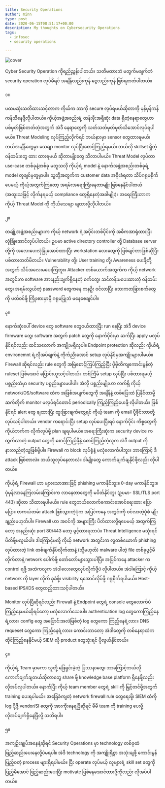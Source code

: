 ```yaml
---
title: Security Operations
author: minn
type: post
date: 2020-06-15T08:51:17+00:00
description: My thoughts on Cybersecurity Operations
tags:
  - infosec
  - security operations

---
```

![cover](https://images.unsplash.com/photo-1496368077930-c1e31b4e5b44)

Cyber Security Operation ကိုရည်ညွှန်းပါတယ်။ သတိမထားဘဲ မတွက်မချက်ဘဲ security operation လုပ်မိရင် အချိန်လည်းကုန် ငွေလည်းကုန် ဖြစ်ရတတ်ပါတယ်။ 


၁။

ပထမဆုံးသတိထားသင့်တာက ကိုယ်က ဘာကို secure လုပ်ရမယ်ဆိုတာကို မှန်မှန်ကန်ကန်သိနေဖို့လိုပါတယ်။ ကိုယ့်အဖွဲ့အစည်းရဲ့ တန်းဖိုးအရှိဆုံး data ရှိတဲ့နေရာတွေဟာ ပစ်မှတ်ဖြစ်တတ်တဲ့အတွက် အဲဒီ နေရာတွေကို ‌သတ်သတ်မှတ်မှတ်သိအောင်လုပ်ရပါမယ်။ Threat Modeling လုပ်ကြည့်လိုက်ရင် ဘယ်နားမှာ sensor တွေထားရမယ်၊ ဘယ်အချိန်တွေမှာ သေချာ monitor လုပ်ပြီးစောင့်ကြည့်ရမယ်၊ ဘယ်လို skillset ရှိတဲ့ဝန်ထမ်းတွေ ထား ထားရမယ် ဆိုတာမျိုးတွေ သိလာပါမယ်။ Threat Model လုပ်တာ use-case တစ်ခုနဲ့တစ်ခု မတူသလို ကိုယ့်ရဲ့ model နဲ့ နောက်အဖွဲ့အစည်းတစ်ခုရဲ့ model တူချင်မှတူမှာပါ။ သူတို့အတွက်က customer data အခိုးခံရတာ သိပ်ဂရုမစိုက်ပေမယ့် ကိုယ့်အတွက်ကြတော့ အရမ်း‌အရေးကြီးနေတာမျိုး ဖြစ်နေနိုင်ပါတယ် (အထူးသဖြင့် လိုက်နရမယ့် compliance တွေရှိနေတဲ့အခါမျိုး)။ အရေးကြီးတာက ကိုယ့် Threat Model ကို ကိုယ်သေချာ ချထားဖို့လိုပါတယ်။ 

၂။

တချို့အဖွဲ့အစည်းများက ကိုယ့် network ရဲ့အပိုင်းတစ်ပိုင်းကို အဓီကအာရုံထားပြီး လုံခြုံအောင်လုပ်ပါတယ်။ ဥပမာ active directory controller တို့ Database server တို့ကို အလေးပေးလုံခြုံအောင်ထားပြီး workstation လေးတွေကို ဖြစ်ချင်တာဖြစ်ဆိုပြီး ပစ်ထားတတ်မိတယ်။ Vulnerability တို့၊ User training တို့၊ Awareness ပေးဖို့တို့အတွက် သိပ်အလေးမပေးကြဘူး။ Attacker တစ်ယောက်အတွက်က ကိုယ့် network အတွင်းက software အားနည်းချက်ရှိနေတဲ့ စက်တွေ၊ သင်တန်းမပေးထားတဲ့ ဝန်ထမ်းတွေ၊ အရမ်းလွယ်တဲ့ password တွေကနေ ကနဦး ဝင်လာပြီး ဘေးကတခြားစက်တွေကို ပတ်ဝင်ဖို့ ကြိုးစားမှာမို့ ဂရုမပြုဘဲ မနေစေချင်ပါ။

၃။

နောက်ဆုံးပေါ် device တွေ software တွေဝယ်ထားပြီး run နေပြီး အဲဒီ device firmware တွေ၊ software အတွက် patch တွေကို နောက်ပိုင်းမှာ ဆက်ပြီး apply မလုပ်နိုင်ရင်လည်း ထင်သလောက် အကျိုးမရှိလှပါ။ Endpoint protection ဆိုလည်း ကိုယ်ရဲ့ environemnt ရဲ့လိုအပ်ချက်နဲ့ ကိုက်ညီးအောင် setup လုပ်နိုင်မှ‌အကျိုးများပါမယ်။ Firewall ဆိုရင်လည်း rule တွေကို အမြဲစောင့်ကြပ်ကြည့်ပြီး ပိုမိုတိကျကောင်းမွန်တဲ့ ruleset ဖြစ်အောင် ပြောင်းယူသင့်ပါတယ်။ တစ်ကြိမ် setup လုပ်ပြီး ပစ်ထားရမယ့် ပစ္စည်းထဲမှာ security ပစ္စည်းများမပါပါ။ အဲလို ပစ္စည်းမျိုးဟာ လက်ရှိ ကိုယ့် network/OS/software ထဲက အဖြစ်အပျက်တွေကို အချိန်နဲ့ တစ်ပြေးထဲ ပြနိုင်တာမို့ ဆက်တိုက် monitor မလုပ်ရင်တောင် periodically ကြည့်ကြည့်ပေးဖို့ လိုပါတယ်။ ဖြစ်နိုင်ရင် alert တွေ ချထားပြီး ထူးခြားချက်တွေ့ရင် ကိုယ့် team ကို email ပို့ခိုင်းတာတို့ လုပ်သင့်ပါတယ်။ vendor ကရောင်းပြီး setup လုပ်ပေးပြီးရင် နောက်ပိုင်း ကိစ္စတွေကို ကိုယ်ဘက်က လိုက်လုပ်ဖို့ plan ချရပါမယ်။ အရေးကြီးဆုံးက security device ကထွက်လာတဲ့ output တွေကို စောင့်ကြည့်ဖို့နဲ့ စောင့်ကြည့်တဲ့လူက အဲဒီ output ကို နားလည်တဲ့သူဖြစ်ဖို့ပါ။ Firewall က block လုပ်ရုံနဲ့ မလုံလောက်ပါဘူး။ ဘာကြောင့် ဒီ attack ဖြစ်တာလဲ။ ဘယ်သူလုပ်နေတာလဲ။ ဒါမျိုးတွေ ကောက်ချက်ချနိုင်ဖို့လည်း လိုပါတယ်။

ကိုယ့်ရဲ့ Firewall ဟာ များသောအားဖြင့် phishing မကာနိုင်ဘူး။ 0-day မကာနိုင်ဘူး။ ပုံမှန်လာနေကြလမ်းကြောင်းက လာနေတာတွေကို မပိတ်နိုင်ဘူး (ဥပမာ- SSL/TLS port 443) ဆိုတာ သိထားရပါမယ်။ rule တွေဘယ်လောက်ကောင်းအောင်ရေးထား ပြောပြော။ တကယ်တမ်း attack ဖြစ်သွားတဲ့ပုံက အပြင်ကနေ အတွင်းကို ဝင်လာတဲ့ပုံစံ မျိုးချည်းမဟုတ်ပါ။ Firewall ဟာ အဝင်ကို အများကြီး ပိတ်ထားလို့ရပေမယ့် အထွက်ကြတော့ အနည်းဆုံး port 80/443 တော့ ဖွင့်ထားရတာပဲ။ Threat Intelligence မသုံးရင် ပိတ်ဖို့မလွယ်ပါ။ ဒါကြောင့်မလို့ ကိုယ့် network အတွင်းက လူတစ်ယောက် phishing လုပ်ထားတဲ့ link တစ်ချက်နှိပ်လိုက်တာနဲ့ (သို့မဟုတ်) malware ပါတဲ့ file တစ်ခုဖွင့်မိလိုက်တာနဲ့ network ပေါက်ဖို့ တော်တော်များသွားပါပြီ။ အပြင်ကနေ attacker က control ရဖို့ အထဲကလူက အဲဒါလေးတွေလုပ်လိုက်ဖို့ပဲ လိုပါတယ်။ အဲဒါကြောင့် ကိုယ့် network ကို layer လိုက် ခုခံဖို့၊ visibility ရအောင်လိုပ်ဖို့ ဂရုစိုက်ရပါမယ်။ Host-based IPS/IDS တွေထည့်ထားသင့်ပါတယ်။

Monitor လုပ်ပြီဆိုရင်လည်း Firewall နဲ့ Endpoint တွေရဲ့ console တွေလောက်ပဲ ကြည့်နေမယ်ဆိုရင်တော့ မလုံလောက်သေးပါ။ authentication log တွေကောကြည့်နေရဲ့လား။ config တွေ အပြောင်းအလဲဖြစ်တဲ့ log တွေကော ကြည့်နေရဲ့လား။ DNS requeset တွေကော ကြည့်နေရဲ့လား။ ကောင်းတာတော့ အဲဒါတွေကို တစ်နေရာထဲက ထိုင်ကြည့်နေနိုင်မယ့် SIEM လို product တွေသုံးရင် ပိုလွယ်နိုင်တယ်။

၄။ 

ကိုယ့်ရဲ့ Team မှာကော သူတို့ ဖြေရှင်းခဲ့တဲ့ ပြဿနာတွေ၊ ဘာကြောင့်ဘယ်လို ကောက်ချက်ချတယ်ဆိုတာတွေ share ဖို့ knowledge base platform ရှိနေဖို့လည်း လိုအပ်လှပါတယ်။ နောက်ပြီး ကိုယ့် team member တွေရဲ့ skill ကို မြှင့်တင်ဖို့အတွက် training ပေးရပါမယ်။ အခြေခံကျတဲ့ network firewall rule တွေရေးဖို့၊ SIEM ထဲကို log ပို့ဖို့ vendor/SI တွေကို အားကိုးနေရပြီဆိုရင် မိမိ team ကို training ပေးဖို့ လိုအပ်ချက်ရှိနေပြီလို့ သတိရပါ။  

၅။

အကျဥ်းချုပ်အနေနဲ့ဆိုရင် Security Operations မှာ technology တစ်ခုထဲ ဖြည့်ဆည်းပေးနေလို့ပဲမရပါ။ အဲဒီ technology ကို အကျိုးရှိစွာ အသုံးချဖို့ ကောင်းမွန်ပြည့်ဝတဲ့ process များရှိရပါမယ်။ ပြီး operate လုပ်မယ့် လူများရဲ့ skill set တွေကို ပြည့်မီအောင် ဖြည့်ဆည်းပေးပြီး motivate ဖြစ်နေအောင်ထားဖို့ကိုလည်း လိုအပ်ပါတယ်။ 